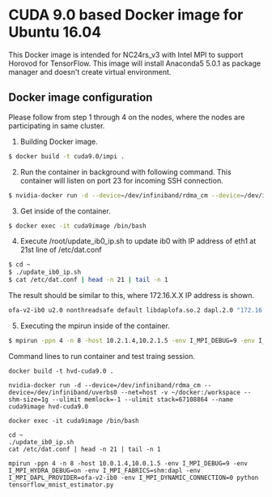 # CUDA 9.0 based Docker image for Ubuntu 16.04
This Docker image is intended for NC24rs_v3 with Intel MPI to support Horovod for TensorFlow.
This image will install Anaconda5 5.0.1 as package manager and doesn't create virtual environment. 

## Docker image configuration
Please follow from step 1 through 4 on the nodes, where the nodes are participating in same cluster.

1. Building Docker image.
```bash
$ docker build -t cuda9.0/impi .
```
2. Run the container in background with following command.
This container will listen on port 23 for incoming SSH connection.
```bash
$ nvidia-docker run -d --device=/dev/infiniband/rdma_cm --device=/dev/infiniband/uverbs0 --net=host -v ~/nfsshare:/workspace --shm-size=1g --ulimit memlock=-1 --ulimit stack=67108864 --name cuda9image cuda9.0/impi
```
3. Get inside of the container.
```bash
$ docker exec -it cuda9image /bin/bash
```
4. Execute /root/update_ib0_ip.sh to update ib0 with IP address of eth1 at 21st line of /etc/dat.conf
```bash
$ cd ~
$ ./update_ib0_ip.sh
$ cat /etc/dat.conf | head -n 21 | tail -n 1
```
  The result should be similar to this, where 172.16.X.X IP address is shown.
  ```bash
  ofa-v2-ib0 u2.0 nonthreadsafe default libdaplofa.so.2 dapl.2.0 "172.16.1.3 0" ""
  ```
5. Executing the mpirun inside of the container.
```bash
$ mpirun -ppn 4 -n 8 -host 10.2.1.4,10.2.1.5 -env I_MPI_DEBUG=9 -env I_MPI_HYDRA_DEBUG=on -env CUDA_VISIBLE_DEVICES=0,1,2,3 -env I_MPI_FABRICS=dapl -env I_MPI_DAPL_PROVIDER=ofa-v2-ib0 -env I_MPI_DYNAMIC_CONNECTION=0 python tensorflow_mnist_estimator.py
```

Command lines to run container and test traing session.
```
docker build -t hvd-cuda9.0 .

nvidia-docker run -d --device=/dev/infiniband/rdma_cm --device=/dev/infiniband/uverbs0 --net=host -v ~/docker:/workspace --shm-size=1g --ulimit memlock=-1 --ulimit stack=67108864 --name cuda9image hvd-cuda9.0

docker exec -it cuda9image /bin/bash

cd ~
./update_ib0_ip.sh
cat /etc/dat.conf | head -n 21 | tail -n 1

mpirun -ppn 4 -n 8 -host 10.0.1.4,10.0.1.5 -env I_MPI_DEBUG=9 -env I_MPI_HYDRA_DEBUG=on -env I_MPI_FABRICS=shm:dapl -env I_MPI_DAPL_PROVIDER=ofa-v2-ib0 -env I_MPI_DYNAMIC_CONNECTION=0 python tensorflow_mnist_estimator.py
```

